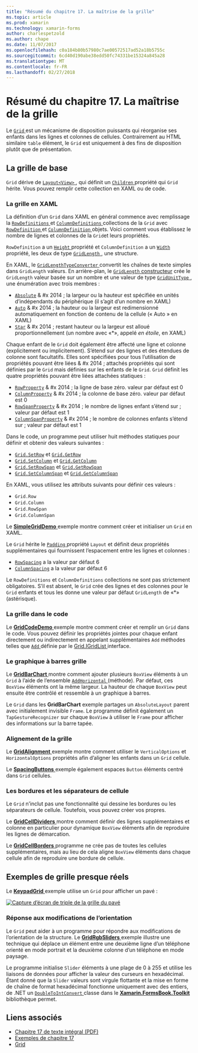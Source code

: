 ```yaml
---
title: "Résumé du chapitre 17. La maîtrise de la grille"
ms.topic: article
ms.prod: xamarin
ms.technology: xamarin-forms
author: charlespetzold
ms.author: chape
ms.date: 11/07/2017
ms.openlocfilehash: c0a184b80b57980c7ae00572517ad52a18b5755c
ms.sourcegitcommit: 6cd40d190abe38edd50fc74331be15324a845a28
ms.translationtype: MT
ms.contentlocale: fr-FR
ms.lasthandoff: 02/27/2018
---
```

# <a name="summary-of-chapter-17-mastering-the-grid"></a>Résumé du chapitre 17. La maîtrise de la grille

Le [ `Grid` ](https://developer.xamarin.com/api/type/Xamarin.Forms.Grid/) est un mécanisme de disposition puissants qui réorganise ses enfants dans les lignes et colonnes de cellules. Contrairement au HTML similaire `table` élément, le `Grid` est uniquement à des fins de disposition plutôt que de présentation.

## <a name="the-basic-grid"></a>La grille de base

`Grid` dérive de [ `Layout<View>` ](https://developer.xamarin.com/api/type/Xamarin.Forms.Layout%3CT%3E/), qui définit un [ `Children` ](https://developer.xamarin.com/api/property/Xamarin.Forms.Layout%3CT%3E.Children/) propriété qui `Grid` hérite. Vous pouvez remplir cette collection en XAML ou de code.

### <a name="the-grid-in-xaml"></a>La grille en XAML

La définition d’un `Grid` dans XAML en général commence avec remplissage la [ `RowDefinitions` ](https://developer.xamarin.com/api/property/Xamarin.Forms.Grid.RowDefinitions/) et [ `ColumnDefinitions` ](https://developer.xamarin.com/api/property/Xamarin.Forms.Grid.ColumnDefinitions/) collections de la `Grid` avec [ `RowDefinition` ](https://developer.xamarin.com/api/type/Xamarin.Forms.RowDefinition/) et [ `ColumnDefinition` ](https://developer.xamarin.com/api/type/Xamarin.Forms.ColumnDefinition/) objets. Voici comment vous établissez le nombre de lignes et colonnes de la `Grid`et leurs propriétés.

`RowDefinition` a un [ `Height` ](https://developer.xamarin.com/api/property/Xamarin.Forms.RowDefinition.Height/) propriété et `ColumnDefinition` a un [ `Width` ](https://developer.xamarin.com/api/property/Xamarin.Forms.ColumnDefinition.Width/) propriété, les deux de type [ `GridLength` ](https://developer.xamarin.com/api/type/Xamarin.Forms.GridLength/), une structure.

En XAML, le [ `GridLengthTypeConverter` ](https://developer.xamarin.com/api/type/Xamarin.Forms.GridLengthTypeConverter/) convertit les chaînes de texte simples dans `GridLength` valeurs. En arrière-plan, le [ `GridLength` constructeur](https://developer.xamarin.com/api/constructor/Xamarin.Forms.GridLength.GridLength/p/System.Double/Xamarin.Forms.GridUnitType/) crée le `GridLength` valeur basée sur un nombre et une valeur de type [ `GridUnitType` ](https://developer.xamarin.com/api/type/Xamarin.Forms.GridUnitType/), une énumération avec trois membres :

- [`Absolute`](https://developer.xamarin.com/api/field/Xamarin.Forms.GridUnitType.Absolute/) & #x 2014 ; la largeur ou la hauteur est spécifiée en unités d’indépendants du périphérique (il s’agit d’un nombre en XAML)
- [`Auto`](https://developer.xamarin.com/api/field/Xamarin.Forms.GridUnitType.Auto/) & #x 2014 ; la hauteur ou la largeur est redimensionné automatiquement en fonction de contenu de la cellule (« Auto » en XAML)
- [`Star`](https://developer.xamarin.com/api/field/Xamarin.Forms.GridUnitType.Star/) & #x 2014 ; restant hauteur ou la largeur est alloué proportionnellement (un nombre avec «\*», appelé *en étoile*, en XAML)

Chaque enfant de le `Grid` doit également être affecté une ligne et colonne (explicitement ou implicitement). S’étend sur des lignes et des étendues de colonne sont facultatifs. Elles sont spécifiées pour tous l’utilisation de propriétés pouvant être liées & #x 2014 ; attachés propriétés qui sont définies par le `Grid` mais définies sur les enfants de le `Grid`. `Grid` définit les quatre propriétés pouvant être liées attachées statiques :

- [`RowProperty`](https://developer.xamarin.com/api/field/Xamarin.Forms.Grid.RowProperty/) & #x 2014 ; la ligne de base zéro. valeur par défaut est 0
- [`ColumnProperty`](https://developer.xamarin.com/api/field/Xamarin.Forms.Grid.ColumnProperty/) & #x 2014 ; la colonne de base zéro. valeur par défaut est 0
- [`RowSpanProperty`](https://developer.xamarin.com/api/field/Xamarin.Forms.Grid.RowSpanProperty/) & #x 2014 ; le nombre de lignes enfant s’étend sur ; valeur par défaut est 1
- [`ColumnSpanProperty`](https://developer.xamarin.com/api/field/Xamarin.Forms.Grid.ColumnSpanProperty/) & #x 2014 ; le nombre de colonnes enfants s’étend sur ; valeur par défaut est 1

Dans le code, un programme peut utiliser huit méthodes statiques pour définir et obtenir des valeurs suivantes :

- [`Grid.SetRow`](https://developer.xamarin.com/api/member/Xamarin.Forms.Grid.SetRow/p/Xamarin.Forms.BindableObject/System.Int32/) et [`Grid.GetRow`](https://developer.xamarin.com/api/member/Xamarin.Forms.Grid.GetRow/p/Xamarin.Forms.BindableObject/)
- [`Grid.SetColumn`](https://developer.xamarin.com/api/member/Xamarin.Forms.Grid.SetColumn/p/Xamarin.Forms.BindableObject/System.Int32/) et [`Grid.GetColumn`](https://developer.xamarin.com/api/member/Xamarin.Forms.Grid.GetColumn/p/Xamarin.Forms.BindableObject/)
- [`Grid.SetRowSpan`](https://developer.xamarin.com/api/member/Xamarin.Forms.Grid.SetRowSpan/p/Xamarin.Forms.BindableObject/System.Int32/) et [`Grid.GetRowSpan`](https://developer.xamarin.com/api/member/Xamarin.Forms.Grid.GetRowSpan/p/Xamarin.Forms.BindableObject/)
- [`Grid.SetColumnSpan`](https://developer.xamarin.com/api/member/Xamarin.Forms.Grid.SetColumnSpan/p/Xamarin.Forms.BindableObject/System.Int32/) et [`Grid.GetColumnSpan`](https://developer.xamarin.com/api/member/Xamarin.Forms.Grid.GetColumnSpan/p/Xamarin.Forms.BindableObject/)

En XAML, vous utilisez les attributs suivants pour définir ces valeurs :

- `Grid.Row`
- `Grid.Column`
- `Grid.RowSpan`
- `Grid.ColumnSpan`

Le [ **SimpleGridDemo** ](https://github.com/xamarin/xamarin-forms-book-samples/tree/master/Chapter17/SimpleGridDemo) exemple montre comment créer et initialiser un `Grid` en XAML.

Le `Grid` hérite le [ `Padding` ](https://developer.xamarin.com/api/property/Xamarin.Forms.Layout.Padding/) propriété `Layout` et définit deux propriétés supplémentaires qui fournissent l’espacement entre les lignes et colonnes :

- [`RowSpacing`](https://developer.xamarin.com/api/property/Xamarin.Forms.Grid.RowSpacing/) a la valeur par défaut 6
- [`ColumnSpacing`](https://developer.xamarin.com/api/property/Xamarin.Forms.Grid.ColumnSpacing/) a la valeur par défaut 6

Le `RowDefinitions` et `ColumnDefinitions` collections ne sont pas strictement obligatoires. S’il est absent, le `Grid` crée des lignes et des colonnes pour le `Grid` enfants et tous les donne une valeur par défaut `GridLength` de «\*» (astérisque).

### <a name="the-grid-in-code"></a>La grille dans le code

Le [ **GridCodeDemo** ](https://github.com/xamarin/xamarin-forms-book-samples/tree/master/Chapter17/GridCodeDemo) exemple montre comment créer et remplir un `Grid` dans le code. Vous pouvez définir les propriétés jointes pour chaque enfant directement ou indirectement en appelant supplémentaires `Add` méthodes telles que [ `Add` ](https://developer.xamarin.com/api/member/Xamarin.Forms.Grid+IGridList%3CT%3E.Add/p/Xamarin.Forms.View/System.Int32/System.Int32/System.Int32/System.Int32/) définie par le [Grid.IGridList<T> ](https://developer.xamarin.com/api/type/Xamarin.Forms.Grid+IGridList%3CT%3E/) interface.

### <a name="the-grid-bar-chart"></a>Le graphique à barres grille

Le [ **GridBarChart** ](https://github.com/xamarin/xamarin-forms-book-samples/tree/master/Chapter17/GridBarChart) montre comment ajouter plusieurs `BoxView` éléments à un `Grid` à l’aide de l’ensemble [ `AddHorizontal` ](https://developer.xamarin.com/api/member/Xamarin.Forms.Grid+IGridList%3CT%3E.AddHorizontal/p/System.Collections.Generic.IEnumerable%7BXamarin.Forms.View%7D/) (méthode). Par défaut, ces `BoxView` éléments ont la même largeur. La hauteur de chaque `BoxView` peut ensuite être contrôlé et ressemble à un graphique à barres.

Le `Grid` dans les **GridBarChart** exemple partages un `AbsoluteLayout` parent avec initialement invisible `Frame`. Le programme définit également un `TapGestureRecognizer` sur chaque `BoxView` à utiliser le `Frame` pour afficher des informations sur la barre tapée.

### <a name="alignment-in-the-grid"></a>Alignement de la grille

Le [ **GridAlignment** ](https://github.com/xamarin/xamarin-forms-book-samples/tree/master/Chapter17/GridAlignment) exemple montre comment utiliser le `VerticalOptions` et `HorizontalOptions` propriétés afin d’aligner les enfants dans un `Grid` cellule.

Le [ **SpacingButtons** ](https://github.com/xamarin/xamarin-forms-book-samples/tree/master/Chapter17/SpacingButtons) exemple également espaces `Button` éléments centré dans `Grid` cellules.

### <a name="cell-dividers-and-borders"></a>Les bordures et les séparateurs de cellule

Le `Grid` n’inclut pas une fonctionnalité qui dessine les bordures ou les séparateurs de cellule. Toutefois, vous pouvez créer vos propres.

Le [ **GridCellDividers** ](https://github.com/xamarin/xamarin-forms-book-samples/tree/master/Chapter17/GridCellDividers) montre comment définir des lignes supplémentaires et colonne en particulier pour dynamique `BoxView` éléments afin de reproduire les lignes de démarcation.

Le [ **GridCellBorders** ](https://github.com/xamarin/xamarin-forms-book-samples/tree/master/Chapter17/GridCellBorders) programme ne crée pas de toutes les cellules supplémentaires, mais au lieu de cela aligne `BoxView` éléments dans chaque cellule afin de reproduire une bordure de cellule.

## <a name="almost-real-life-grid-examples"></a>Exemples de grille presque réels

Le [ **KeypadGrid** ](https://github.com/xamarin/xamarin-forms-book-samples/tree/master/Chapter17/KeypadGrid) exemple utilise un `Grid` pour afficher un pavé :

[![Capture d’écran de triple de la grille du pavé](images/ch17fg12-small.png "pavé grille")](images/ch17fg12-large.png "pavé grille")

### <a name="responding-to-orientation-changes"></a>Réponse aux modifications de l’orientation

Le `Grid` peut aider à un programme pour répondre aux modifications de l’orientation de la structure. Le [ **GridRgbSliders** ](https://github.com/xamarin/xamarin-forms-book-samples/tree/master/Chapter17/GridRgbSliders) exemple illustre une technique qui déplace un élément entre une deuxième ligne d’un téléphone orienté en mode portrait et la deuxième colonne d’un téléphone en mode paysage.

Le programme initialise `Slider` éléments à une plage de 0 à 255 et utilise les liaisons de données pour afficher la valeur des curseurs en hexadécimal. Étant donné que la `Slider` valeurs sont virgule flottante et la mise en forme de chaîne de format hexadécimal fonctionne uniquement avec des entiers, de .NET un [ `DoubleToIntConvert` ](https://github.com/xamarin/xamarin-forms-book-samples/blob/master/Libraries/Xamarin.FormsBook.Toolkit/Xamarin.FormsBook.Toolkit/DoubleToIntConverter.cs) classe dans le [ **Xamarin.FormsBook.Toolkit** ](https://github.com/xamarin/xamarin-forms-book-samples/tree/master/Libraries/Xamarin.FormsBook.Toolkit) bibliothèque permet.



## <a name="related-links"></a>Liens associés

- [Chapitre 17 de texte intégral (PDF)](https://download.xamarin.com/developer/xamarin-forms-book/XamarinFormsBook-Ch17-Apr2016.pdf)
- [Exemples de chapitre 17](https://github.com/xamarin/xamarin-forms-book-samples/tree/master/Chapter17)
- [Grid](~/xamarin-forms/user-interface/layouts/grid.md)
